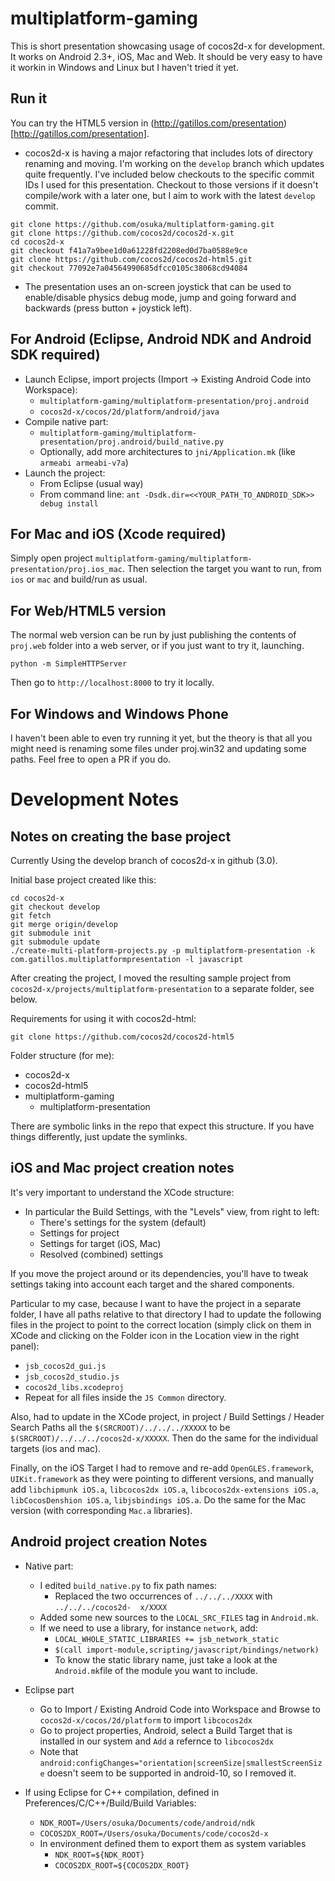 # multiplatform-gaming

This is short presentation showcasing usage of cocos2d-x for development. It works on Android 2.3+, iOS, Mac and Web. It should be very easy to have it workin in Windows and Linux but I haven't tried it yet.

## Run it

You can try the HTML5 version in (http://gatillos.com/presentation)[http://gatillos.com/presentation].

* cocos2d-x is having a major refactoring that includes lots of directory renaming and moving. I'm working on the `develop` branch which updates quite frequently. I've included below checkouts to the specific commit IDs I used for this presentation. Checkout to those versions if it doesn't compile/work with a later one, but I aim to work with the latest `develop` commit.
```
git clone https://github.com/osuka/multiplatform-gaming.git
git clone https://github.com/cocos2d/cocos2d-x.git
cd cocos2d-x
git checkout f41a7a9bee1d0a61228fd2208ed0d7ba0588e9ce
git clone https://github.com/cocos2d/cocos2d-html5.git
git checkout 77092e7a04564990685dfcc0105c38068cd94084
```

* The presentation uses an on-screen joystick that can be used to enable/disable physics debug mode, jump and going forward and backwards (press button + joystick left).

## For Android (Eclipse, Android NDK and Android SDK required)


- Launch Eclipse, import projects (Import -> Existing Android Code into Workspace):
  - `multiplatform-gaming/multiplatform-presentation/proj.android`
  - `cocos2d-x/cocos/2d/platform/android/java`
- Compile native part:
  - `multiplatform-gaming/multiplatform-presentation/proj.android/build_native.py`
  - Optionally, add more architectures to `jni/Application.mk` (like `armeabi armeabi-v7a`)
- Launch the project:
  - From Eclipse (usual way)
  - From command line: `ant -Dsdk.dir=<<YOUR_PATH_TO_ANDROID_SDK>> debug install`


## For Mac and iOS (Xcode required)

Simply open project `multiplatform-gaming/multiplatform-presentation/proj.ios_mac`. Then selection the target you want to run, from `ios` or `mac` and build/run as usual.

## For Web/HTML5 version

The normal web version can be run by just publishing the contents of `proj.web` folder into a web server, or if you just want to try it, launching.

```
python -m SimpleHTTPServer
```

Then go to `http://localhost:8000` to try it locally.

## For Windows and Windows Phone

I haven't been able to even try running it yet, but the theory is that all you might need is renaming some files under proj.win32 and updating some paths. Feel free to open a PR if you do.


# Development Notes

## Notes on creating the base project

Currently Using the develop branch of cocos2d-x in github (3.0).

Initial base project created like this:

```
cd cocos2d-x
git checkout develop
git fetch
git merge origin/develop
git submodule init
git submodule update
./create-multi-platform-projects.py -p multiplatform-presentation -k com.gatillos.multiplatformpresentation -l javascript
```

After creating the project, I moved the resulting sample project from `cocos2d-x/projects/multiplatform-presentation` to a separate folder, see below.

Requirements for using it with cocos2d-html:

```
git clone https://github.com/cocos2d/cocos2d-html5
```

Folder structure (for me):

* cocos2d-x
* cocos2d-html5
* multiplatform-gaming
  * multiplatform-presentation

There are symbolic links in the repo that expect this structure. If you have things differently, just update the symlinks.

## iOS and Mac project creation notes

It's very important to understand the XCode structure:

- In particular the Build Settings, with the "Levels" view, from right to left:
  - There's settings for the system (default)
  - Settings for project
  - Settings for target (iOS, Mac)
  - Resolved (combined) settings

If you move the project around or its dependencies, you'll have to tweak settings taking into account each target and the shared components.

Particular to my case, because I want to have the project in a separate folder, I have all paths relative to that directory I had to update the following files in the project to point to the correct location (simply click on them in XCode and clicking on the Folder icon in the Location view in the right panel):
- `jsb_cocos2d_gui.js`
- `jsb_cocos2d_studio.js`
- `cocos2d_libs.xcodeproj`
- Repeat for all files inside the `JS Common` directory.

Also, had to update in the XCode project, in project / Build Settings / Header Search Paths all the `$(SRCROOT)/../../../XXXXX` to be `$(SRCROOT)/../../../cocos2d-x/XXXXX`. Then do the same for the individual targets (ios and mac).

Finally, on the iOS Target I had to remove and re-add `OpenGLES.framework`, `UIKit.framework` as they were pointing to different versions, and manually add `libchipmunk iOS.a`, `libcocos2dx iOS.a`, `libcocos2dx-extensions iOS.a`, `libCocosDenshion iOS.a`, `libjsbindings iOS.a`. Do the same for the Mac version (with corresponding `Mac.a` libraries).

## Android project creation Notes

- Native part:
  - I edited `build_native.py` to fix path names:
    - Replaced the two occurrences of `../../../XXXX` with `../../../cocos2d-  x/XXXX`
  - Added some new sources to the `LOCAL_SRC_FILES` tag in `Android.mk`.
  - If we need to use a library, for instance `network`, add:
    - `LOCAL_WHOLE_STATIC_LIBRARIES += jsb_network_static`
    - `$(call import-module,scripting/javascript/bindings/network)`
    - To know the static library name, just take a look at the `Android.mk`file of the module you want to include.

- Eclipse part
  - Go to Import / Existing Android Code into Workspace and Browse to `cocos2d-x/cocos/2d/platform` to import `libcocos2dx`
  - Go to project properties, Android, select a Build Target that is installed in our system and `Add` a refernce to `libcocos2dx`
  - Note that `android:configChanges="orientation|screenSize|smallestScreenSize` doesn't seem to be supported in android-10, so I removed it.

- If using Eclipse for C++ compilation, defined in Preferences/C/C++/Build/Build Variables:
  - `NDK_ROOT=/Users/osuka/Documents/code/android/ndk`
  - `COCOS2DX_ROOT=/Users/osuka/Documents/code/cocos2d-x`
  - In environment defined them to export them as system variables
    - `NDK_ROOT=${NDK_ROOT}`
    - `COCOS2DX_ROOT=${COCOS2DX_ROOT}` 


